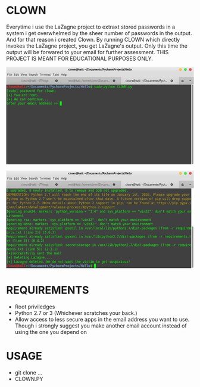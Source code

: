 # CLOWN
Everytime i use the LaZagne project to extraxt stored passwords in a system i get overwhelmed by the sheer number of passwords in the output. And for that reason i created Clown. By running CLOWN which directly invokes the LaZagne project, you get LaZagne's output. Only this time the output will be forwared to your email for further assessment. THIS PROJECT IS MEANT FOR EDUCATIONAL PURPOSES ONLY. 

![](/clown-window.png)


![](/clown-window2.png)

# REQUIREMENTS

* Root priviledges         
* Python 2.7 or 3 (Whichever scratches your back.)
* Allow access to less secure apps in the email address you want to use. Though i strongly suggest you make another email account     instead of using the one you depend on

# USAGE

* git clone ...
* CLOWN.PY

           
      
